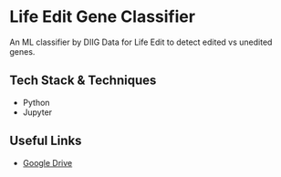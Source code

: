# Life Edit Gene Classifier
 An ML classifier by DIIG Data for Life Edit to detect edited vs unedited genes.

## Tech Stack & Techniques
- Python
- Jupyter

## Useful Links
- [Google Drive](https://drive.google.com/drive/folders/1ohv7aq8I2rCBZCLGXtBFtLMKm3vwiCHX)
